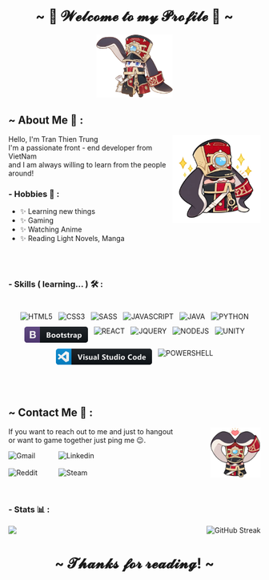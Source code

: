 <h1 align="center">~ 👋 𝓦𝓮𝓵𝓬𝓸𝓶𝓮 𝓽𝓸 𝓶𝔂 𝓟𝓻𝓸𝓯𝓲𝓵𝓮 👋 ~ </h1>
 
<p align="center">
<img src="./img/PomPom1.png" width="30%" height="30%">
</p>

## ~ About Me 💬 :

<img src="./img/PomPom2.png" alt="png2" width="35%" height="35%" align="right">
Hello, I'm Tran Thien Trung <br>I'm a passionate front - end developer from VietNam <br>and I am always willing to learn from the people around!
<br>

### - Hobbies 🎨 :

- ✨ Learning new things <br>
- ✨ Gaming <br>
- ✨ Watching Anime <br>
- ✨ Reading Light Novels, Manga <br>

<br>
<br>

### - Skills ( learning... ) 🛠️ :

<p align="center">
    </br>
    <img src="https://github.com/MikeCodesDotNET/ColoredBadges/blob/master/png/dev/languages/html.png" alt="HTML5" style="vertical-align:top; margin:6px 4px">
    <img src="https://github.com/MikeCodesDotNET/ColoredBadges/blob/master/png/dev/languages/css3.png" alt="CSS3" style="vertical-align:top; margin:6px 4px">
    <img src="https://github.com/MikeCodesDotNET/ColoredBadges/blob/master/png/dev/languages/sass.png" alt="SASS" style="vertical-align:top; margin:6px 4px">
    <img src="https://github.com/MikeCodesDotNET/ColoredBadges/blob/master/png/dev/languages/js.png" alt="JAVASCRIPT" style="vertical-align:top; margin:6px 4px">
    <img src="https://github.com/MikeCodesDotNET/ColoredBadges/blob/master/png/dev/languages/java.png" alt="JAVA" style="vertical-align:top; margin:6px 4px">
    <img src="https://github.com/MikeCodesDotNET/ColoredBadges/blob/master/png/dev/languages/python.png" alt="PYTHON" style="vertical-align:top; margin:6px 4px">
    </br>
    <img src="https://github.com/MikeCodesDotNET/ColoredBadges/blob/master/png/dev/frameworks/bootstrap.png" alt="BOOTSTRAP" style="vertical-align:top; margin:6px 4px">
    <img src="https://github.com/MikeCodesDotNET/ColoredBadges/blob/master/png/dev/frameworks/react.png" alt="REACT" style="vertical-align:top; margin:6px 4px">
    <img src="https://github.com/MikeCodesDotNET/ColoredBadges/blob/master/png/dev/frameworks/jquery.png" alt="JQUERY" style="vertical-align:top; margin:6px 4px">
    <img src="https://github.com/MikeCodesDotNET/ColoredBadges/blob/master/png/dev/frameworks/nodejs.png" alt="NODEJS" style="vertical-align:top; margin:6px 4px">
    <img src="https://github.com/MikeCodesDotNET/ColoredBadges/blob/master/png/dev/frameworks/unity.png" alt="UNITY" style="vertical-align:top; margin:6px 4px">
    </br>
    <img src="https://github.com/MikeCodesDotNET/ColoredBadges/blob/master/png/dev/tools/visualstudio_code.png" alt="VISUAL_STUDIO_CODE" style="vertical-align:top; margin:6px 4px">
    <img src="https://github.com/MikeCodesDotNET/ColoredBadges/blob/master/png/dev/tools/powershell.png" alt="POWERSHELL" style="vertical-align:top; margin:6px 4px"> 
</p>

<br>
<br>

## ~ Contact Me 📝 :

<img src="./img/PomPom3.png" alt="png3" width="20%" height="20%" align="right">
<p align="left">
  <p align="left"> If you want to reach out to me and just to hangout <br> or want to game together just ping me 😉.</p>
  <a href="mailto:trungthientran2906@gmail.com">
  <img align="left" alt="Gmail" width="100" hight="100" src="https://github.com/MikeCodesDotNET/ColoredBadges/blob/master/png/social/gmail.png" />
  </a>
  <a href="#">
  <img align="left" alt="Linkedin" width="100" hight="100" src="https://github.com/MikeCodesDotNET/ColoredBadges/blob/master/png/social/linkedin.png" />
  </a>
  <br>
  <br>
  <a href="https://www.reddit.com/user/TorunguKawaii/">
  <img align="left" alt="Reddit" width="100" hight="100" src="https://github.com/MikeCodesDotNET/ColoredBadges/blob/master/png/social/reddit.png" />
  </a>
  <a href="https://steamcommunity.com/profiles/76561198184118693/">
  <img align="left" alt="Steam" width="100" hight="100" src="https://github.com/MikeCodesDotNET/ColoredBadges/blob/master/png/social/steam.png" />
  </a>
</p>

<br>
<br>

### - Stats 📊 :

<a href="https://git.io/streak-stats" >
<img src="https://streak-stats.demolab.com?user=Torungu&theme=calm-pink&border_radius=5&hide_border=true&date_format=j%20M%5B%20Y%5D&mode=weekly&card_width=350&card_height=200&type=png" alt="GitHub Streak" align="right"/>
</a>
<a href="https://github.com/anuraghazra/github-readme-stats" width=350 height=200> 
<img  src="https://github-readme-stats.vercel.app/api?username=Torungu&&show_icons=true&theme=omni"/>
</a>
<br>

#### <h1 align="center">~ 𝓣𝓱𝓪𝓷𝓴𝓼 𝓯𝓸𝓻 𝓻𝓮𝓪𝓭𝓲𝓷𝓰! ~</h1>
